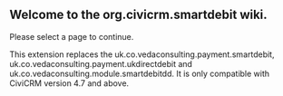 ## Welcome to the org.civicrm.smartdebit wiki.
Please select a page to continue.


This extension replaces the uk.co.vedaconsulting.payment.smartdebit, uk.co.vedaconsulting.payment.ukdirectdebit and uk.co.vedaconsulting.module.smartdebitdd.  It is only compatible with CiviCRM version 4.7 and above.
